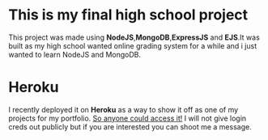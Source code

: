 # This is my final high school project

This project was made using **NodeJS**,**MongoDB**,**ExpressJS** and **EJS**.It was built as my high school wanted online grading system for a while and i just wanted to learn NodeJS and MongoDB.


# Heroku

I recently deployed it on **Heroku** as a way to show it off as one of my projects for my portfolio.
[So anyone could access it!](https://maturski.herokuapp.com/)
I will not give login creds out publicly but if you are interested you can shoot me a message. 